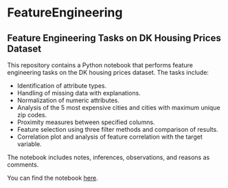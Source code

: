 # FeatureEngineering

## Feature Engineering Tasks on DK Housing Prices Dataset

This repository contains a Python notebook that performs feature engineering tasks on the DK housing prices dataset. The tasks include:

- Identification of attribute types.
- Handling of missing data with explanations.
- Normalization of numeric attributes.
- Analysis of the 5 most expensive cities and cities with maximum unique zip codes.
- Proximity measures between specified columns.
- Feature selection using three filter methods and comparison of results.
- Correlation plot and analysis of feature correlation with the target variable.

The notebook includes notes, inferences, observations, and reasons as comments.

You can find the notebook [here](feature_engineering.ipynb).
